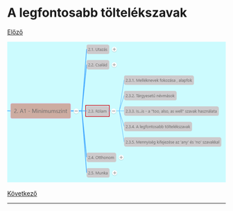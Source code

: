 # A legfontosabb töltelékszavak

[Előző](3.md)

![2.3](images/2.3.png)



[Következő](5.md)

---
[^1]: 